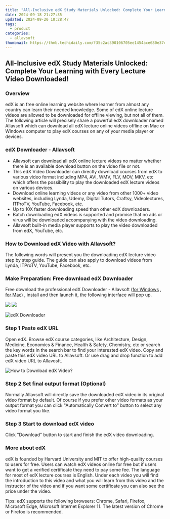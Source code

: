 ```yaml
---
title: "All-Inclusive edX Study Materials Unlocked: Complete Your Learning with Every Lecture Video Downloaded!"
date: 2024-09-18 21:27:35
updated: 2024-09-20 10:28:47
tags:
  - product
categories:
  - allavsoft
thumbnail: https://thmb.techidaily.com/f35c2ac390106705ee1454ace680e37ced6ad5998a6f184becd562c40fd2948f.jpg
---
```


## All-Inclusive edX Study Materials Unlocked: Complete Your Learning with Every Lecture Video Downloaded!

### Overview

edX is an free online learning website where learner from almost any country can learn their needed knowledge. Some of edX online lecture videos are allowed to be downloaded for offline viewing, but not all of them. The following article will precisely share a powerful edX downloader named Allavsoft which can download all edX lecture online videos offline on Mac or Windows computer to play edX courses on any of your media player or devices.

### edX Downloader - Allavsoft

* Allavsoft can download all edX online lecture videos no matter whether there is an available download button on the video file or not.
* This edX Video Downloader can directly download courses from edX to various video format including MP4, AVI, WMV, FLV, MOV, MKV, etc which offers the possibility to play the downloaded edX lecture videos on various devices.
* Download online learning videos or any video from other 1000+ video websites, including Lynda, Udemy, Digital Tutors, Craftsy, Videolectures, ITProTV, YouTube, Facebook, etc.
* Up to 10X faster downloading speed than other edX downloaders.
* Batch downloading edX videos is supported and promise that no ads or virus will be downloaded accompanying with the video downloading.
* Allavsoft built-in media player supports to play the video downloaded from edX, YouTube, etc.

### How to Download edX Video with Allavsoft?

The following words will present you the downloading edX lecture video step by step guide. The guide can also apply to download videos from Lynda, ITProTV, YouTube, Facebook, etc.

### Make Preparation: Free download edX Downloader

Free download the professional edX Downloader - Allavsoft ([for Windows](https://tools.techidaily.com/allavsoft/products/) , [for Mac](https://tools.techidaily.com/allavsoft/products/)) , install and then launch it, the following interface will pop up.

[![](https://www.allavsoft.com/how-to/../images/how-to/free-download-win.jpg)](https://tools.techidaily.com/allavsoft/products/) [![](https://www.allavsoft.com/how-to/../images/how-to/free-download-mac.jpg)](https://tools.techidaily.com/allavsoft/products/)

![edX Downloader](https://www.allavsoft.com/how-to/../images/allavsoft/screen-shot-600.jpg)

### Step 1 Paste edX URL

Open edX. Browse edX course categories, like Architecture, Design, Medicine, Economics & Finance, Health & Safety, Chemistry, etc or search the key words in the search bar to find your interested edX video. Copy and paste this edX video URL to Allavsoft. Or use drag and drop function to add edX video URL to Allavosft.

![How to Download edX Video?](https://www.allavsoft.com/how-to/../images/how-to/download-rtmp-video/download-rtmp-video.jpg)

### Step 2 Set final output format (Optional)

Normally Allavsoft will directly save the downloaded edX video in its original video format by default. Of course if you prefer other video formats as your output format you can click "Automatically Convert to" button to select any video format you like.

### Step 3 Start to download edX video

Click "Download" button to start and finish the edX video downloading.

### More about edX

edX is founded by Harvard University and MIT to offer high-quality courses to users for free. Users can watch edX videos online for free but if users want to get a verified certificate they need to pay some fee. The language for most of edX lecture courses is English. Under each video you will find the introduction to this video and what you will learn from this video and the instructor of the video and if you want some certificate you can also see the price under the video.

Tips: edX supports the following browsers: Chrome, Safari, Firefox, Microsoft Edge, Microsoft Internet Explorer 11\. The latest version of Chrome or Firefox is recommended.

<ins class="adsbygoogle"
     style="display:block"
     data-ad-format="autorelaxed"
     data-ad-client="ca-pub-7571918770474297"
     data-ad-slot="1223367746"></ins>



<ins class="adsbygoogle"
     style="display:block"
     data-ad-client="ca-pub-7571918770474297"
     data-ad-slot="8358498916"
     data-ad-format="auto"
     data-full-width-responsive="true"></ins>
